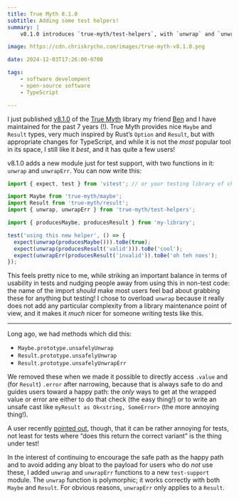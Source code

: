 ```yaml
---
title: True Myth 8.1.0
subtitle: Adding some test helpers!
summary: |
    v8.1.0 introduces `true-myth/test-helpers`, with `unwrap` and `unwrapErr` functions for easier test-writing.

image: https://cdn.chriskrycho.com/images/true-myth-v8.1.0.png

date: 2024-12-03T17:26:00-0700

tags:
    - software develompent
    - open-source software
    - TypeScript

---
```


I just published [v8.1.0][release] of the [True Myth][tm] library my friend [Ben][ben] and I have maintained for the past 7 years (!). True Myth provides nice `Maybe` and `Result` types, very much inspired by Rust’s `Option` and `Result`, but with appropriate changes for TypeScript, and while it is not the *most* popular tool in its space, I still like it *best*, and it has quite a few users!

[release]: https://github.com/true-myth/true-myth/releases/tag/v8.1.0
[ben]: https://benmakuh.com
[tm]: https://github.com/true-myth/true-myth

v8.1.0 adds a new module just for test support, with two functions in it: `unwrap` and `unwrapErr`. You can now write this:

```ts
import { expect, test } from 'vitest'; // or your testing library of choice

import Maybe from 'true-myth/maybe';
import Result from 'true-myth/result';
import { unwrap, unwrapErr } from 'true-myth/test-helpers';

import { producesMaybe, producesResult } from 'my-library';

test('using this new helper', () => {
  expect(unwrap(producesMaybe())).toBe(true);
  expect(unwrap(producesResult('valid'))).toBe('cool');
  expect(unwrapErr(producesResult('invalid')).toBe('oh teh noes');
});
```

This feels pretty nice to me, while striking an important balance in terms of usability in tests and nudging people away from using this in non-test code: the name of the import *should* make most users feel bad about grabbing these for anything but testing! I chose to overload `unwrap` because it really does not add any particular complexity from a library maintenance point of view, and it makes it *much* nicer for someone writing tests like this.

---

Long ago, we had methods which did this:

- `Maybe.prototype.unsafelyUnwrap`
- `Result.prototype.unsafelyUnwrap`
- `Result.prototype.unsafelyUnwrapErr`

We removed these when we made it possible to directly access `.value` and (for `Result`) `.error` after narrowing, because that is always safe to do and guides users toward a happy path: the *only* ways to get at the wrapped value or error are either to do that check (the easy thing!) or to write an unsafe cast like `myResult as Ok<string, SomeError>` (the more annoying thing!).

A user recently [pointed out][issue], though, that it can be rather annoying for tests, not least for tests where “does this return the correct variant” is the thing under test!

In the interest of continuing to encourage the safe path as the happy path and to avoid adding any bloat to the payload for users who do *not* use these, I added `unwrap` and `unwrapErr` functions to a new `test-support` module. The `unwrap` function is polymorphic; it works correctly with both `Maybe` and `Result`. For obvious reasons, `unwrapErr` only applies to a `Result`.

[issue]: https://github.com/true-myth/true-myth/issues/817
